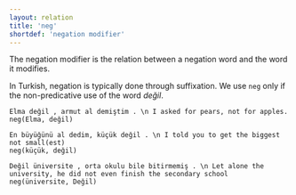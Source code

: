 ```yaml
---
layout: relation
title: 'neg'
shortdef: 'negation modifier'
---
```


The negation modifier is the relation between a negation word and the word it modifies.

In Turkish, negation is typically done through suffixation.
We use `neg` only if the non-predicative use of  the word _değil_.

~~~ sdparse
Elma değil , armut al demiştim . \n I asked for pears, not for apples.
neg(Elma, değil)
~~~

~~~ sdparse
En büyüğünü al dedim, küçük değil . \n I told you to get the biggest
not small(est)
neg(küçük, değil)
~~~


~~~ sdparse
Değil üniversite , orta okulu bile bitirmemiş . \n Let alone the university, he did not even finish the secondary school
neg(üniversite, Değil)
~~~
<!-- Interlanguage links updated Út zář 29 20:23:35 CEST 2020 -->
